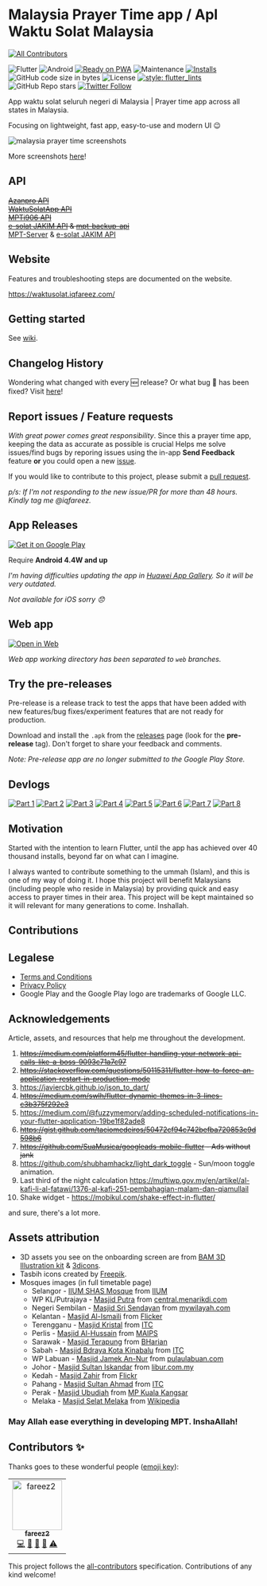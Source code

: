 # Malaysia Prayer Time app / Apl Waktu Solat Malaysia
<!-- ALL-CONTRIBUTORS-BADGE:START - Do not remove or modify this section -->
[![All Contributors](https://img.shields.io/badge/all_contributors-1-orange.svg?style=flat-square)](#contributors-)
<!-- ALL-CONTRIBUTORS-BADGE:END -->

![Flutter](https://img.shields.io/badge/Flutter-%2302569B.svg?style=flat-square&logo=Flutter&logoColor=white)
![Android](https://img.shields.io/badge/Android-3DDC84?style=flat-square&logo=android&logoColor=white)
[![Ready on PWA](https://img.shields.io/badge/Ready%20on-PWA-5a0fc8?style=flat-square)](https://waktusolat.web.app/)
![Maintenance](https://img.shields.io/maintenance/yes/2022?style=flat-square)
[![Installs](https://img.shields.io/badge/installs-40k+-informational?style=flat-square)](https://play.google.com/store/apps/details?id=live.iqfareez.waktusolatmalaysia)
![GitHub code size in bytes](https://img.shields.io/github/languages/code-size/mptwaktusolat/app_waktu_solat_malaysia?style=flat-square)
![License](https://img.shields.io/github/license/mptwaktusolat/app_waktu_solat_malaysia?style=flat-square)
[![style: flutter_lints](https://img.shields.io/badge/style-flutter__lints-4BC0F5.svg?style=flat-square)](https://pub.dev/packages/flutter_lints)
![GitHub Repo stars](https://img.shields.io/github/stars/mptwaktusolat/app_waktu_solat_malaysia?style=social)
[![Twitter Follow](https://img.shields.io/twitter/follow/iqfareez?label=Follow&style=social)](https://twitter.com/iqfareez)

App waktu solat seluruh negeri di Malaysia | Prayer time app across all states in Malaysia.

Focusing on lightweight, fast app, easy-to-use and modern UI :wink:

![malaysia prayer time screenshots](https://user-images.githubusercontent.com/60868965/167505576-d8e0c62a-76b4-4d82-ade9-fa0722539b5d.png)

More screenshots [here](https://imgur.com/a/Zhh7aBB)!

## API

[~~Azanpro API~~](https://api.azanpro.com/)\
[~~WaktuSolatApp API~~](https://waktusolatapp.com/)\
[~~MPTi906 API~~](https://mpt.i906.my/)\
~~[e-solat JAKIM API](https://www.e-solat.gov.my/) & [mpt-backup-api](https://mpt-backup-api.herokuapp.com/)~~\
[MPT-Server](https://mpt-server.vercel.app/) & [e-solat JAKIM API](https://www.e-solat.gov.my/)

## Website

Features and troubleshooting steps are documented on the website.

https://waktusolat.iqfareez.com/

## Getting started

See [wiki](https://github.com/mptwaktusolat/app_waktu_solat_malaysia/wiki).

## Changelog History

Wondering what changed with every :new: release? Or what bug :bug: has been fixed? Visit [here](https://github.com/mptwaktusolat/app_waktu_solat_malaysia/wiki/Changelog)!

## Report issues / Feature requests

_With great power comes great responsibility_. Since this a prayer time app, keeping the data as accurate as possible is crucial Helps me solve issues/find bugs by reporing issues using the in-app **Send Feedback** feature **or** you could open a new [issue](https://github.com/mptwaktusolat/app_waktu_solat_malaysia/issues).

If you would like to contribute to this project, please submit a [pull request](https://github.com/mptwaktusolat/app_waktu_solat_malaysia/pulls).

_p/s: If I'm not responding to the new issue/PR for more than 48 hours. Kindly tag me @iqfareez._

## App Releases

<a href='https://play.google.com/store/apps/details?id=live.iqfareez.waktusolatmalaysia&pcampaignid=pcampaignidMKT-Other-global-all-co-prtnr-py-PartBadge-Mar2515-1'><img alt='Get it on Google Play' src='https://play.google.com/intl/en_us/badges/static/images/badges/en_badge_web_generic.png' style="max-width:55%;"/></a>

Require **Android 4.4W and up**

_I'm having difficulties updating the app in [Huawei App Gallery](https://appgallery.cloud.huawei.com/ag/n/app/C102547121?channelId=github&id=b4b4309a3f5a46cfabca1672b917609b&s=75C9C29E4E75B1193F97FCAB29C7789774C16C7625285C7D8F38ED8609BD6B70&detailType=0&v). So it will be very outdated._

_Not available for iOS sorry :disappointed:_

## Web app

<a href='https://waktusolat.web.app/'><img alt='Open in Web' src='https://user-images.githubusercontent.com/60868965/99348515-bc2a5200-28d4-11eb-8d34-ac47f3e11f3d.png' style="max-width:45%;"/></a>

_Web app working directory has been separated to `web` branches._

<!-- https://github.com/webmaxru/progressive-web-apps-logo -->

## Try the pre-releases

Pre-release is a release track to test the apps that have been added with new features/bug fixes/experiment features that are not ready for production.

Download and install the `.apk` from the [releases](https://github.com/mptwaktusolat/app_waktu_solat_malaysia/releases) page (look for the **pre-release** tag). Don't forget to share your feedback and comments.

_Note: Pre-release app are no longer submitted to the Google Play Store._

## Devlogs

[![Part 1](https://img.shields.io/badge/highlights-Part%201-blueviolet?style=for-the-badge)](https://www.instagram.com/s/aGlnaGxpZ2h0OjE3ODcyMTc0ODcwODEzNjM1)
[![Part 2](https://img.shields.io/badge/highlights-Part%202-blueviolet?style=for-the-badge)](https://www.instagram.com/s/aGlnaGxpZ2h0OjE4MDQ2MjI5MzM4MjczODAw)
[![Part 3](https://img.shields.io/badge/highlights-Part%203-blueviolet?style=for-the-badge)](https://www.instagram.com/s/aGlnaGxpZ2h0OjE4MTM5MTYyNTU1MTQ0MjYx)
[![Part 4](https://img.shields.io/badge/highlights-Part%204-blueviolet?style=for-the-badge)](https://www.instagram.com/s/aGlnaGxpZ2h0OjE3ODg2ODQ3MDQwMjc2ODM3)
[![Part 5](https://img.shields.io/badge/highlights-Part%205-blueviolet?style=for-the-badge)](https://www.instagram.com/s/aGlnaGxpZ2h0OjE3OTE1MTkzNDAzODk3MDk1)
[![Part 6](https://img.shields.io/badge/highlights-Part%206-blueviolet?style=for-the-badge)](https://www.instagram.com/s/aGlnaGxpZ2h0OjE3OTA1NDI3MDQ1NDEzMDA0)
[![Part 7](https://img.shields.io/badge/highlights-Part%207-blueviolet?style=for-the-badge)](https://www.instagram.com/s/aGlnaGxpZ2h0OjE3OTE4NTU0NjEzMTg1NjQ0)
[![Part 8](https://img.shields.io/badge/highlights-Part%208-blueviolet?style=for-the-badge)](https://www.instagram.com/s/aGlnaGxpZ2h0OjE3OTU1MjM0NjM0OTAxMzg5)

## Motivation

<!-- A short description of the motivation behind the creation and maintenance of the project. This should explain why the project exists. -->

Started with the intention to learn Flutter, until the app has achieved over 40 thousand installs, beyond far on what can I imagine.

I always wanted to contribute something to the ummah (Islam), and this is one of my way of doing it. I hope this project will benefit Malaysians (including people who reside in Malaysia) by providing quick and easy access to prayer times in their area. This project will be kept maintained so it will relevant for many generations to come. Inshallah.

<!-- ## Attribution

<div>Icons made by <a href="https://www.flaticon.com/authors/freepik" title="Freepik">Freepik</a> from <a href="https://www.flaticon.com/" title="Flaticon">www.flaticon.com</a></div> -->

## Contributions


## Legalese

- [Terms and Conditions](https://waktusolat.iqfareez.com/terms-and-conditions)
- [Privacy Policy](https://waktusolat.iqfareez.com/privacy-policy)
- Google Play and the Google Play logo are trademarks of Google LLC.

## Acknowledgements

Article, assets, and resources that help me throughout the development.

1. ~~https://medium.com/platform45/flutter-handling-your-network-api-calls-like-a-boss-9093c71a7c97~~
2. ~~https://stackoverflow.com/questions/50115311/flutter-how-to-force-an-application-restart-in-production-mode~~
3. https://javiercbk.github.io/json_to_dart/
4. ~~https://medium.com/swlh/flutter-dynamic-themes-in-3-lines-c3b375f292e3~~
5. https://medium.com/@fuzzymemory/adding-scheduled-notifications-in-your-flutter-application-19be1f82ade8
6. ~~https://gist.github.com/taciomedeiros/50472cf94c742befba720853e9d598b6~~
7. ~~https://github.com/SuaMusica/googleads-mobile-flutter - Ads without jank~~
8. https://github.com/shubhamhackz/light_dark_toggle - Sun/moon toggle animation.
9. Last third of the night calculation https://muftiwp.gov.my/en/artikel/al-kafi-li-al-fatawi/1376-al-kafi-251-pembahagian-malam-dan-qiamullail
10. Shake widget - https://mobikul.com/shake-effect-in-flutter/

and sure, there's a lot more.

## Assets attribution

- 3D assets you see on the onboarding screen are from [BAM 3D Illustration kit](https://www.uistore.design/items/bam-free-3d-illustration-kit/) & [3dicons](https://3dicons.co/).
- Tasbih icons created by [Freepik](https://www.flaticon.com/free-icons/tasbih).
- Mosques images (in full timetable page)
  - Selangor - [IIUM SHAS Mosque](https://i2.wp.com/news.iium.edu.my/wp-content/uploads/2017/06/10982272836_29abebc100_b.jpg?ssl=1) from [IIUM](https://news.iium.edu.my/?tag=mosque)
  - WP KL/Putrajaya - [Masjid Putra](https://central.menarikdi.com/wp-content/uploads/2020/10/WhatsApp-Image-2020-10-16-at-11.24.55.jpeg) from [central.menarikdi.com](https://central.menarikdi.com/2020/10/16/menarikdiputrajaya-masjid-putra-putrajaya/)
  - Negeri Sembilan - [Masjid Sri Sendayan](https://1.bp.blogspot.com/-ZW8tBE2gGmw/XzKRI3DNXKI/AAAAAAAANQ8/4CCgKWVwvjk8BojQ_WwtaXMv5XjrSt1EwCLcBGAsYHQ/s1079/IMG_20200811_203714.jpg) from [mywilayah.com](https://www.mywilayah.com/2020/08/keunikan-masjid-sri-sendayan-negeri.html)
  - Kelantan - [Masjid Al-Ismaili](https://live.staticflickr.com/4504/37094479654_b5a03c0bce_b.jpg) from [Flicker](<(https://www.flickr.com/photos/159566909@N03/37094479654)>)
  - Terengganu - [Masjid Kristal](https://itc.gov.my/wp-content/uploads/2021/04/Masjid-Kristal-Kuala-Terengganu.jpg) from [ITC](https://itc.gov.my/listings/masjid-kristal-kuala-terengganu/)
  - Perlis - [Masjid Al-Hussain](https://www.maips.gov.my/images/2019/07/08/masjid_alhussain.jpg) from [MAIPS](https://www.maips.gov.my/index.php?option=com_sppagebuilder&view=page&id=140&Itemid=862&lang=ms)
  - Sarawak - [Masjid Terapung](https://assets.bharian.com.my/images/articles/MASJID_INDIA_BANDAR_KUCHING_1552789924.jpg) from [BHarian](https://www.bharian.com.my/berita/wilayah/2019/03/541946/masjid-terapung-tarikan-terbaharu-di-kuching)
  - Sabah - [Masjid Bdraya Kota Kinabalu](https://itc.gov.my/wp-content/uploads/2021/04/Masjid-Bandaraya-Kota-Kinabalu.jpg) from [ITC](https://itc.gov.my/listings/masjid-bandaraya-kota-kinabalu/)
  - WP Labuan - [Masjid Jamek An-Nur](https://www.pulaulabuan.com/wp-content/uploads/Masjid-Jamek-An-Nur-Labuan-Romel-Jacinto.jpg) from [pulaulabuan.com](https://www.pulaulabuan.com/masjid-jamek-an-nur/)
  - Johor - [Masjid Sultan Iskandar](https://cdn.libur.com.my/2019/12/99715-19_04_785369.jpeg) from [libur.com.my](https://www.libur.com.my/masjid-sultan-iskandarjohor-diisytihar-masjid-pelancongan-pertama/)
  - Kedah - [Masjid Zahir](https://live.staticflickr.com/7144/6751142693_ca74a2432d_b.jpg) from [Flickr](https://www.flickr.com/photos/samkranzphotography/6751142693)
  - Pahang - [Masjid Sultan Ahmad](https://itc.gov.my/wp-content/uploads/2021/04/Masjid-Sultan-Ahmad-1-Kuantan.jpg) from [ITC](https://itc.gov.my/listings/masjid-sultan-ahmad-1-kuantan/)
  - Perak - [Masjid Ubudiah](https://www.kualakangsar.gov.my/sites/default/files/styles/panopoly_image_original/public/ubudiah.jpg?itok=zE8SjsYa) from [MP Kuala Kangsar](https://www.kualakangsar.gov.my/ms/masjid-ubudiah-0)
  - Melaka - [Masjid Selat Melaka](https://upload.wikimedia.org/wikipedia/commons/7/78/Masjid_Selat_Melaka_%287870872160%29.jpg) from [Wikipedia](https://ms.wikipedia.org/wiki/Masjid_Selat_Melaka)

### May Allah ease everything in developing MPT. InshaAllah!

## Contributors ✨

Thanks goes to these wonderful people ([emoji key](https://allcontributors.org/docs/en/emoji-key)):

<!-- ALL-CONTRIBUTORS-LIST:START - Do not remove or modify this section -->
<!-- prettier-ignore-start -->
<!-- markdownlint-disable -->
<table>
  <tbody>
    <tr>
      <td align="center"><a href="https://github.com/fareez2"><img src="https://avatars.githubusercontent.com/u/110817071?v=4?s=100" width="100px;" alt="fareez2"/><br /><sub><b>fareez2</b></sub></a><br /><a href="https://github.com/mptwaktusolat/app_waktu_solat_malaysia/commits?author=fareez2" title="Code">💻</a> <a href="#design-fareez2" title="Design">🎨</a> <a href="https://github.com/mptwaktusolat/app_waktu_solat_malaysia/commits?author=fareez2" title="Documentation">📖</a> <a href="https://github.com/mptwaktusolat/app_waktu_solat_malaysia/pulls?q=is%3Apr+reviewed-by%3Afareez2" title="Reviewed Pull Requests">👀</a> <a href="https://github.com/mptwaktusolat/app_waktu_solat_malaysia/commits?author=fareez2" title="Tests">⚠️</a></td>
    </tr>
  </tbody>
</table>

<!-- markdownlint-restore -->
<!-- prettier-ignore-end -->

<!-- ALL-CONTRIBUTORS-LIST:END -->

This project follows the [all-contributors](https://github.com/all-contributors/all-contributors) specification. Contributions of any kind welcome!